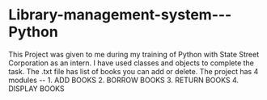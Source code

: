 # Library-management-system---Python
This Project was given to me during my training of Python with State Street Corporation as an intern.
I have used classes and objects to complete the task.
The .txt file has list of books you can add or delete.
The project has 4 modules -- 
                              1. ADD BOOKS
                              2. BORROW BOOKS
                              3. RETURN BOOKS
                              4. DISPLAY BOOKS
